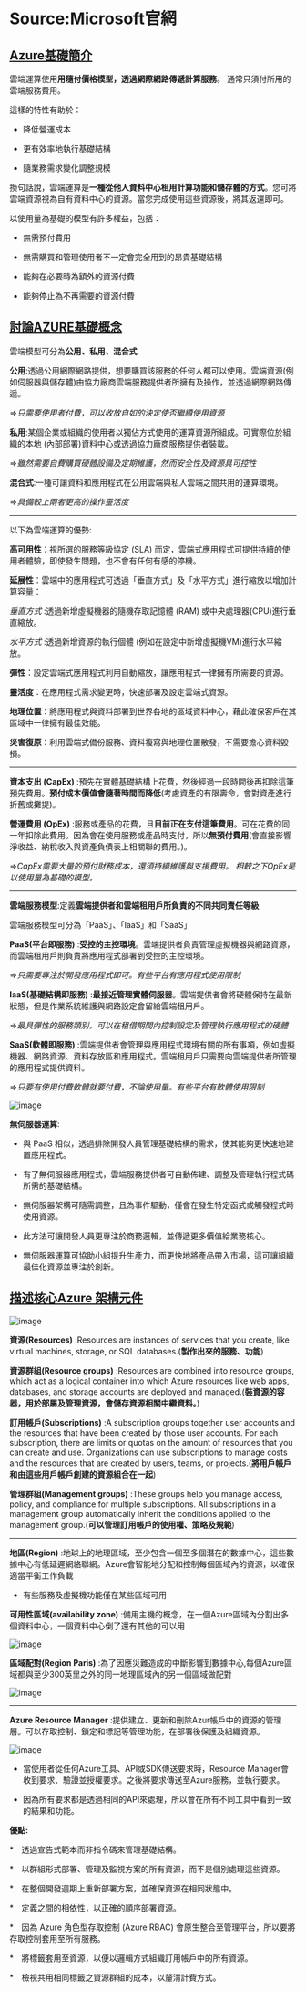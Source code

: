 # Source:Microsoft官網

## [Azure基礎簡介](https://docs.microsoft.com/zh-tw/learn/modules/intro-to-azure-fundamentals/)

雲端運算使用**用隨付價格模型，透過網際網路傳遞計算服務**。 通常只須付所用的雲端服務費用。

這樣的特性有助於：

* 降低營運成本 

* 更有效率地執行基礎結構 

* 隨業務需求變化調整規模

換句話說，雲端運算是**一種從他人資料中心租用計算功能和儲存體的方式**。您可將雲端資源視為自有資料中心的資源。當您完成使用這些資源後，將其返還即可。

以使用量為基礎的模型有許多權益，包括：

* 無需預付費用 

* 無需購買和管理使用者不一定會完全用到的昂貴基礎結構 

* 能夠在必要時為額外的資源付費 

* 能夠停止為不再需要的資源付費

## [討論AZURE基礎概念](https://docs.microsoft.com/zh-tw/learn/modules/fundamental-azure-concepts/)

雲端模型可分為**公用、私用、混合式**

**公用**:透過公用網際網路提供，想要購買該服務的任何人都可以使用。雲端資源(例如伺服器與儲存體)由協力廠商雲端服務提供者所擁有及操作，並透過網際網路傳遞。

=>*只需要使用者付費，可以收放自如的決定使否繼續使用資源*

**私用**:某個企業或組織的使用者以獨佔方式使用的運算資源所組成。可實際位於組織的本地 (內部部署)資料中心或透過協力廠商服務提供者裝載。

=>*雖然需要自費購買硬體設備及定期維護，然而安全性及資源具可控性*

**混合式**:一種可讓資料和應用程式在公用雲端與私人雲端之間共用的運算環境。

=>*具備較上兩者更高的操作靈活度*

---------------------------------------------------------------------------------------------------------------------------------

以下為雲端運算的優勢:

**高可用性**：視所選的服務等級協定 (SLA) 而定，雲端式應用程式可提供持續的使用者體驗，即使發生問題，也不會有任何有感的停機。

**延展性**：雲端中的應用程式可透過「垂直方式」及「水平方式」進行縮放以增加計算容量：

*垂直方式* :透過新增虛擬機器的隨機存取記憶體 (RAM) 或中央處理器(CPU)進行垂直縮放。

*水平方式* :透過新增資源的執行個體 (例如在設定中新增虛擬機VM)進行水平縮放。

**彈性**：設定雲端式應用程式利用自動縮放，讓應用程式一律擁有所需要的資源。

**靈活度**：在應用程式需求變更時，快速部署及設定雲端式資源。

**地理位置**：將應用程式與資料部署到世界各地的區域資料中心，藉此確保客戶在其區域中一律擁有最佳效能。

**災害復原**：利用雲端式備份服務、資料複寫與地理位置散發，不需要擔心資料毀損。

---------------------------------------------------------------------------------------------------------------------------------

**資本支出 (CapEx)** :預先在實體基礎結構上花費，然後經過一段時間後再扣除這筆預先費用。**預付成本價值會隨著時間而降低**(考慮資產的有限壽命，會對資產進行折舊或攤提)。

**營運費用 (OpEx)** :服務或產品的花費，且**目前正在支付這筆費用**。可在花費的同一年扣除此費用。因為會在使用服務或產品時支付，所以**無預付費用**(會直接影響淨收益、納稅收入與資產負債表上相關聯的費用。)。

=>*CapEx需要大量的預付財務成本，還須持續維護與支援費用。 相較之下OpEx是以使用量為基礎的模型。*

---------------------------------------------------------------------------------------------------------------------------------

**雲端服務模型**:定義**雲端提供者和雲端租用戶所負責的不同共同責任等級**

雲端服務模型可分為「PaaS」、「IaaS」和「SaaS」

**PaaS(平台即服務)** :**受控的主控環境**。雲端提供者負責管理虛擬機器與網路資源，而雲端租用戶則負責將應用程式部署到受控的主控環境。

=>*只需要專注於開發應用程式即可。有些平台有應用程式使用限制*

**IaaS(基礎結構即服務)** :**最接近管理實體伺服器**。雲端提供者會將硬體保持在最新狀態，但是作業系統維護與網路設定會留給雲端租用戶。

=>*最具彈性的服務類別，可以在租借期間內控制設定及管理執行應用程式的硬體*

**SaaS(軟體即服務)** :雲端提供者會管理與應用程式環境有關的所有事項，例如虛擬機器、網路資源、資料存放區和應用程式。雲端租用戶只需要向雲端提供者所管理的應用程式提供資料。 

=>*只要有使用付費軟體就要付費，不論使用量。有些平台有軟體使用限制*

![image](https://user-images.githubusercontent.com/55619645/137601316-46d4d2b9-4bb6-4111-853f-a1b3a39f9c76.png)

**無伺服器運算**:

* 與 PaaS 相似，透過排除開發人員管理基礎結構的需求，使其能夠更快速地建置應用程式。

* 有了無伺服器應用程式，雲端服務提供者可自動佈建、調整及管理執行程式碼所需的基礎結構。 

* 無伺服器架構可隨需調整，且為事件驅動，僅會在發生特定函式或觸發程式時使用資源。

* 此方法可讓開發人員更專注於商務邏輯，並傳遞更多價值給業務核心。

* 無伺服器運算可協助小組提升生產力，而更快地將產品帶入市場，這可讓組織最佳化資源並專注於創新。

## [描述核心Azure 架構元件](https://docs.microsoft.com/zh-tw/learn/modules/azure-architecture-fundamentals/)

![image](https://user-images.githubusercontent.com/55619645/137633000-84124c36-b3e7-4f60-b5fc-363bf91ce5d0.png)

**資源(Resources)** :Resources are instances of services that you create, like virtual machines, storage, or SQL databases.(**製作出來的服務、功能**)

**資源群組(Resource groups)** :Resources are combined into resource groups, which act as a logical container into which Azure resources like web apps, databases, and storage accounts are deployed and managed.(**裝資源的容器，用於部屬及管理資源，會儲存資源相關中繼資料。**)

**訂用帳戶(Subscriptions)** :A subscription groups together user accounts and the resources that have been created by those user accounts. For each subscription, there are limits or quotas on the amount of resources that you can create and use. Organizations can use subscriptions to manage costs and the resources that are created by users, teams, or projects.(**將用戶帳戶和由這些用戶帳戶創建的資源組合在一起**)

**管理群組(Management groups)** :These groups help you manage access, policy, and compliance for multiple subscriptions. All subscriptions in a management group automatically inherit the conditions applied to the management group.(**可以管理訂用帳戶的使用權、策略及規範**)

---------------------------------------------------------------------------------------------------------------------------------

**地區(Region)** :地球上的地理區域，至少包含一個至多個潛在的數據中心，這些數據中心有低延遲網絡聯網。Azure會智能地分配和控制每個區域內的資源，以確保適當平衡工作負載

* 有些服務及虛擬機功能僅在某些區域可用

**可用性區域(availability zone)** :備用主機的概念，在一個Azure區域內分割出多個資料中心，一個資料中心倒了還有其他的可以用

![image](https://user-images.githubusercontent.com/55619645/137650161-f5412c31-d933-4a50-94e8-bdc4e8b8237d.png)

**區域配對(Region Paris)** :為了因應災難造成的中斷影響到數據中心,每個Azure區域都與至少300英里之外的同一地理區域內的另一個區域做配對

![image](https://user-images.githubusercontent.com/55619645/137650978-f6ca5c9b-49e4-4ea1-a1bf-e56a52b537e3.png)

---------------------------------------------------------------------------------------------------------------------------------

**Azure Resource Manager** :提供建立、更新和刪除Azur帳戶中的資源的管理層。可以存取控制、鎖定和標記等管理功能，在部署後保護及組織資源。

![image](https://user-images.githubusercontent.com/55619645/137658609-eb391f8b-30c6-4ceb-b0e1-16ea43eab656.png)

* 當使用者從任何Azure工具、API或SDK傳送要求時，Resource Manager會收到要求、驗證並授權要求。之後將要求傳送至Azure服務，並執行要求。 

* 因為所有要求都是透過相同的API來處理，所以會在所有不同工具中看到一致的結果和功能。

**優點:**

*　透過宣告式範本而非指令碼來管理基礎結構。

*　以群組形式部署、管理及監視方案的所有資源，而不是個別處理這些資源。

*　在整個開發週期上重新部署方案，並確保資源在相同狀態中。

*　定義之間的相依性，以正確的順序部署資源。

*　因為 Azure 角色型存取控制 (Azure RBAC) 會原生整合至管理平台，所以要將存取控制套用至所有服務。

*　將標籤套用至資源，以便以邏輯方式組織訂用帳戶中的所有資源。

*　檢視共用相同標籤之資源群組的成本，以釐清計費方式。

